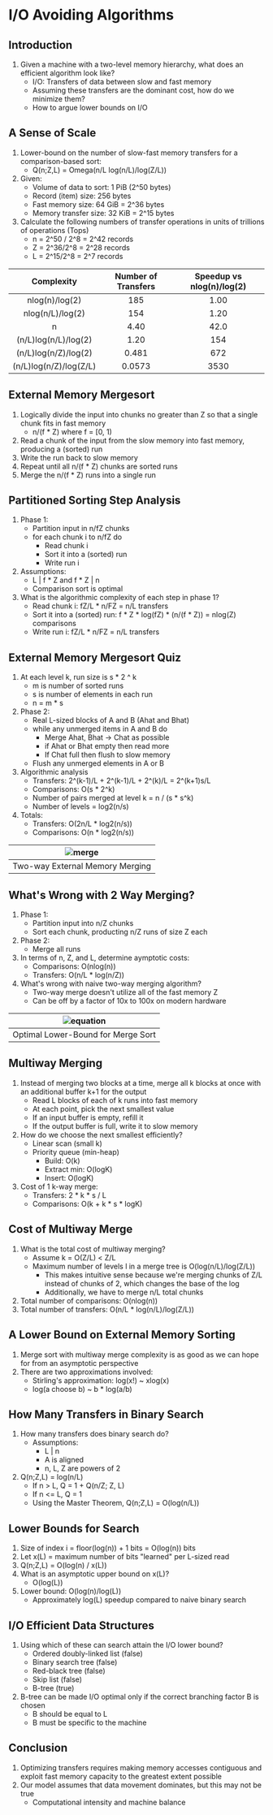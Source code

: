 # I/O Avoiding Algorithms

## Introduction

1. Given a machine with a two-level memory hierarchy, what does an efficient
algorithm look like?
    * I/O: Transfers of data between slow and fast memory
    * Assuming these transfers are the dominant cost, how do we minimize them?
    * How to argue lower bounds on I/O

## A Sense of Scale

1. Lower-bound on the number of slow-fast memory transfers for a comparison-based
sort:
    * Q(n;Z,L) = Omega(n/L log(n/L)/log(Z/L))
2. Given:
    * Volume of data to sort: 1 PiB (2^50 bytes)
    * Record (item) size: 256 bytes
    * Fast memory size: 64 GiB = 2^36 bytes
    * Memory transfer size: 32 KiB = 2^15 bytes
3. Calculate the following numbers of transfer operations in units of trillions
of operations (Tops)
    * n = 2^50 / 2^8 = 2^42 records
    * Z = 2^36/2^8 = 2^28 records
    * L = 2^15/2^8 = 2^7 records

| Complexity             | Number of Transfers | Speedup vs nlog(n)/log(2) |
|:----------------------:|:-------------------:|:-------------------------:|
| nlog(n)/log(2)         | 185                 | 1.00                      |
| nlog(n/L)/log(2)       | 154                 | 1.20                      |
| n                      | 4.40                | 42.0                      |
| (n/L)log(n/L)/log(2)   | 1.20                | 154                       |
| (n/L)log(n/Z)/log(2)   | 0.481               | 672                       |
| (n/L)log(n/Z)/log(Z/L) | 0.0573              | 3530                      |

## External Memory Mergesort

1. Logically divide the input into chunks no greater than Z so that a single
chunk fits in fast memory
    * n/(f * Z) where f = [0, 1)
2. Read a chunk of the input from the slow memory into fast memory, producing
a (sorted) run
3. Write the run back to slow memory
4. Repeat until all n/(f * Z) chunks are sorted runs
5. Merge the n/(f * Z) runs into a single run

## Partitioned Sorting Step Analysis

1. Phase 1:
    * Partition input in n/fZ chunks
    * for each chunk i to n/fZ do
        - Read chunk i
        - Sort it into a (sorted) run
        - Write run i
2. Assumptions:
    * L | f * Z and f * Z | n
    * Comparison sort is optimal
3. What is the algorithmic complexity of each step in phase 1?
    * Read chunk i: fZ/L * n/FZ = n/L transfers
    * Sort it into a (sorted) run: f * Z * log(fZ) * (n/(f * Z)) = nlog(Z) comparisons
    * Write run i: fZ/L * n/FZ = n/L transfers

## External Memory Mergesort Quiz

1. At each level k, run size is s * 2 ^ k 
    * m is number of sorted runs
    * s is number of elements in each run
    * n = m * s
2. Phase 2:
    * Real L-sized blocks of A and B (Ahat and Bhat)
    * while any unmerged items in A and B do
        - Merge Ahat, Bhat -> Chat as possible
        - if Ahat or Bhat empty then read more
        - If Chat full then flush to slow memory
    * Flush any unmerged elements in A or B
3. Algorithmic analysis
    * Transfers: 2^(k-1)/L + 2^(k-1)/L + 2^(k)/L = 2^(k+1)s/L
    * Comparisons: O(s * 2^k)
    * Number of pairs merged at level k = n / (s * s^k)
    * Number of levels = log2(n/s)
4. Totals:
    * Transfers: O(2n/L * log2(n/s))
    * Comparisons: O(n * log2(n/s))

| ![merge](images/io_avoiding_merge.png) |
|:--:|
| Two-way External Memory Merging |

## What's Wrong with 2 Way Merging?

1. Phase 1:
    * Partition input into n/Z chunks
    * Sort each chunk, producting n/Z runs of size Z each
2. Phase 2:
    * Merge all runs
3. In terms of n, Z, and L, determine aymptotic costs:
    * Comparisons: O(nlog(n))
    * Transfers: O(n/L * log(n/Z))
3. What's wrong with naive two-way merging algorithm?
    * Two-way merge doesn't utilize all of the fast memory Z
    * Can be off by a factor of 10x to 100x on modern hardware

| ![equation](images/io_avoiding_equations.png) |
|:--:|
| Optimal Lower-Bound for Merge Sort |

## Multiway Merging

1. Instead of merging two blocks at a time, merge all k blocks at once with an
additional buffer k+1 for the output
    * Read L blocks of each of k runs into fast memory
    * At each point, pick the next smallest value
    * If an input buffer is empty, refill it
    * If the output buffer is full, write it to slow memory
2. How do we choose the next smallest efficiently?
    * Linear scan (small k)
    * Priority queue (min-heap)
        - Build: O(k)
        - Extract min: O(logK)
        - Insert: O(logK)
3. Cost of 1 k-way merge:
    * Transfers: 2 * k * s / L
    * Comparisons: O(k + k * s * logK)

## Cost of Multiway Merge

1. What is the total cost of multiway merging?
    * Assume k = O(Z/L) < Z/L
    * Maximum number of levels l in a merge tree is O(log(n/L)/log(Z/L))
        - This makes intuitive sense because we're merging chunks of Z/L instead
        of chunks of 2, which changes the base of the log
        - Additionally, we have to merge n/L total chunks
2. Total number of comparisons: O(nlog(n))
3. Total number of transfers: O(n/L * log(n/L)/log(Z/L))

## A Lower Bound on External Memory Sorting

1. Merge sort with multiway merge complexity is as good as we can hope for from
an asymptotic perspective
2. There are two approximations involved:
    * Stirling's approximation: log(x!) ~ xlog(x)
    * log(a choose b) ~ b * log(a/b)

## How Many Transfers in Binary Search

1. How many transfers does binary search do?
    * Assumptions:
        - L | n
        - A is aligned
        - n, L, Z are powers of 2
2. Q(n;Z,L) = log(n/L)
    * If n > L, Q = 1 + Q(n/Z; Z, L)
    * If n <= L, Q = 1
    * Using the Master Theorem, Q(n;Z,L) = O(log(n/L))

## Lower Bounds for Search

1. Size of index i = floor(log(n)) + 1 bits = O(log(n)) bits
2. Let x(L) = maximum number of bits "learned" per L-sized read
3. Q(n;Z,L) = O(log(n) / x(L))
4. What is an asymptotic upper bound on x(L)?
    * O(log(L))
5. Lower bound: O(log(n)/log(L))
    * Approximately log(L) speedup compared to naive binary search

## I/O Efficient Data Structures

1. Using which of these can search attain the I/O lower bound?
    * Ordered doubly-linked list (false)
    * Binary search tree (false)
    * Red-black tree (false)
    * Skip list (false)
    * B-tree (true)
2. B-tree can be made I/O optimal only if the correct branching factor B is
chosen
    * B should be equal to L
    * B must be specific to the machine

## Conclusion

1. Optimizing transfers requires making memory accesses contiguous and exploit
fast memory capacity to the greatest extent possible
2. Our model assumes that data movement dominates, but this may not be true
    * Computational intensity and machine balance
